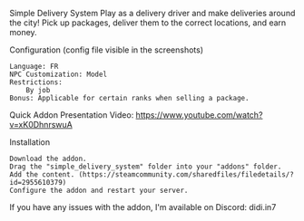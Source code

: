 Simple Delivery System
Play as a delivery driver and make deliveries around the city! Pick up packages, deliver them to the correct locations, and earn money.

Configuration (config file visible in the screenshots)

    Language: FR
    NPC Customization: Model
    Restrictions:
        By job
    Bonus: Applicable for certain ranks when selling a package.

Quick Addon Presentation Video: https://www.youtube.com/watch?v=xK0DhnrswuA

Installation

    Download the addon.
    Drag the "simple_delivery_system" folder into your "addons" folder.
    Add the content. (https://steamcommunity.com/sharedfiles/filedetails/?id=2955610379)
    Configure the addon and restart your server.

If you have any issues with the addon, I'm available on Discord: didi.in7
